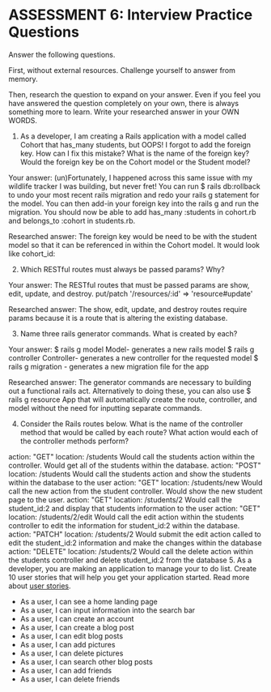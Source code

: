 # ASSESSMENT 6: Interview Practice Questions

Answer the following questions.

First, without external resources. Challenge yourself to answer from memory.

Then, research the question to expand on your answer. Even if you feel you have answered the question completely on your own, there is always something more to learn. Write your researched answer in your OWN WORDS.

1. As a developer, I am creating a Rails application with a model called Cohort that has_many students, but OOPS! I forgot to add the foreign key. How can I fix this mistake? What is the name of the foreign key? Would the foreign key be on the Cohort model or the Student model?

Your answer: (un)Fortunately, I happened across this same issue with my wildlife tracker I was building, but never fret! You can run $ rails db:rollback to undo your most recent rails migration and redo your rails g statement for the model. You can then add-in your foreign key into the rails g and run the migration. You should now be able to add has_many :students in cohort.rb and belongs_to :cohort in students.rb.

Researched answer: The foreign key would be need to be with the student model so that it can be referenced in within the Cohort model. It would look like cohort_id:

2. Which RESTful routes must always be passed params? Why?

Your answer: The RESTful routes that must be passed params are show, edit, update, and destroy.
put/patch '/resources/:id' => 'resource#update' 

Researched answer: The show, edit, update, and destroy routes require params because it is a route that is altering the existing database.

3. Name three rails generator commands. What is created by each?

Your answer: 
$ rails g model Model- generates a new rails model
$ rails g controller Controller- generates a new controller for the requested model
$ rails g migration - generates a new migration file for the app

Researched answer: The generator commands are necessary to building out a functional rails act. Alternatively to doing these, you can also use $ rails g resource App that will automatically create the route, controller, and model without the need for inputting separate commands.

4. Consider the Rails routes below. What is the name of the controller method that would be called by each route? What action would each of the controller methods perform?

action: "GET" location: /students
Would call the students action within the controller. Would get all of the students within the database.
action: "POST" location: /students
Would call the students action and show the students within the database to the user
action: "GET" location: /students/new
Would call the new action from the student controller. Would show the new student page to the user.
action: "GET" location: /students/2
Would call the student_id:2 and display that students information to the user
action: "GET" location: /students/2/edit
Would call the edit action within the students controller to edit the information for student_id:2 within the database.
action: "PATCH" location: /students/2
Would submit the edit action called to edit the student_id:2 information and make the changes within the database
action: "DELETE" location: /students/2
Would call the delete action within the students controller and delete student_id:2 from the database
5. As a developer, you are making an application to manage your to do list. Create 10 user stories that will help you get your application started. Read more about [user stories](https://www.atlassian.com/agile/project-management/user-stories).
- As a user, I can see a home landing page 
- As a user, I can input information into the search bar
- As a user, I can create an account
- As a user, I can create a blog post
- As a user, I can edit blog posts
- As a user, I can add pictures
- As a user, I can delete pictures
- As a user, I can search other blog posts
- As a user, I can add friends
- As a user, I can delete friends

